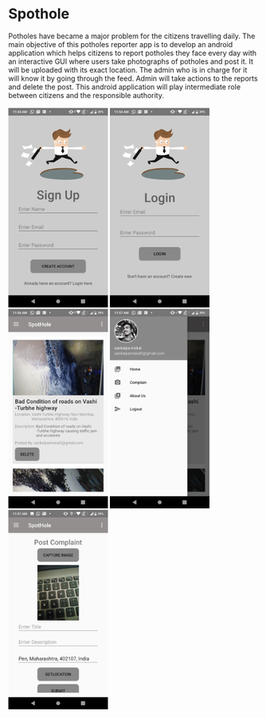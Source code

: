 # Spothole
Potholes have became a major problem for the citizens travelling daily. The main objective of this potholes reporter app is to develop an android application which helps citizens to report potholes they face every day with an interactive GUI where users take photographs of potholes and post it. It will be uploaded with its exact location. The admin who is in charge for it will know it by going through the feed. Admin will take actions to the reports and delete the post. This android application will play intermediate role between citizens and the responsible authority.
<br/>
<br/>
<img src="https://raw.githubusercontent.com/Sankalpamokal/Spothole/master/assets/readme_images/sign_up.png" width="200" height="400">
<img src="https://raw.githubusercontent.com/Sankalpamokal/Spothole/master/assets/readme_images/login.png" width="200" height="400">
<img src="https://raw.githubusercontent.com/Sankalpamokal/Spothole/master/assets/readme_images/home_page.png" width="200" height="400">
<img src="https://raw.githubusercontent.com/Sankalpamokal/Spothole/master/assets/readme_images/drawer.png" width="200" height="400">
<img src="https://raw.githubusercontent.com/Sankalpamokal/Spothole/master/assets/readme_images/complain_page.png" width="200" height="400">
